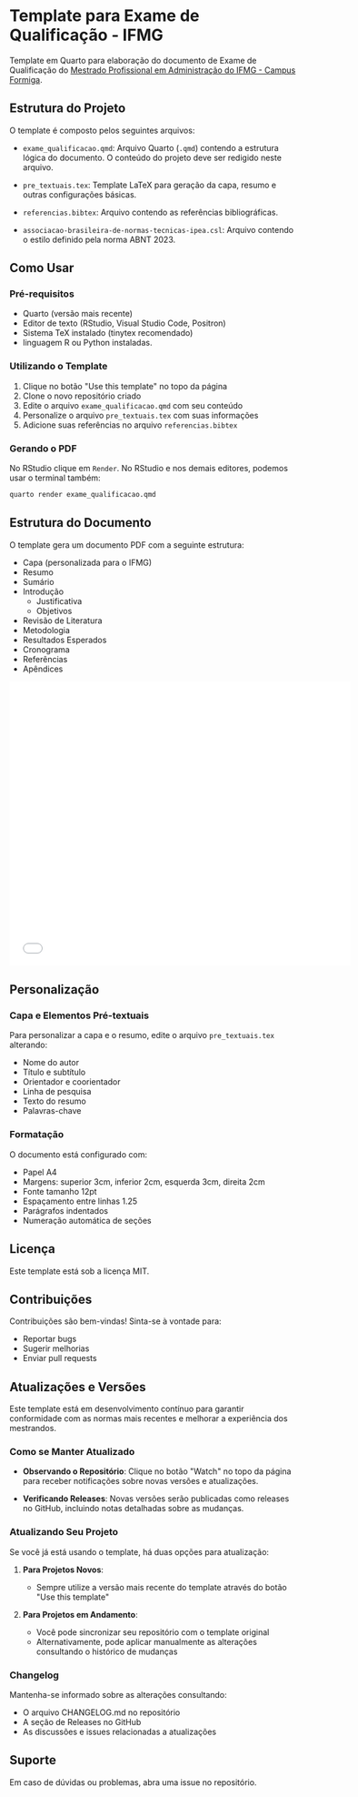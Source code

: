# Template para Exame de Qualificação - IFMG

Template em Quarto para elaboração do documento de Exame de 
Qualificação do [Mestrado Profissional em Administração do IFMG - 
Campus Formiga](https://www.formiga.ifmg.edu.br/mestrado).

## Estrutura do Projeto

O template é composto pelos seguintes arquivos:

- `exame_qualificacao.qmd`: Arquivo Quarto (`.qmd`) contendo a 
estrutura lógica do documento. O conteúdo do projeto deve ser 
redigido neste arquivo.

- `pre_textuais.tex`: Template LaTeX para geração da capa, resumo e 
outras configurações básicas.

- `referencias.bibtex`: Arquivo contendo as referências bibliográficas.

- `associacao-brasileira-de-normas-tecnicas-ipea.csl`: Arquivo contendo o 
estilo definido pela norma ABNT 2023.

## Como Usar

### Pré-requisitos

- Quarto (versão mais recente)
- Editor de texto (RStudio, Visual Studio Code, Positron)
- Sistema TeX instalado (tinytex recomendado)
- linguagem R ou Python instaladas.

### Utilizando o Template

1. Clique no botão "Use this template" no topo da página
2. Clone o novo repositório criado
3. Edite o arquivo `exame_qualificacao.qmd` com seu conteúdo
4. Personalize o arquivo `pre_textuais.tex` com suas informações
5. Adicione suas referências no arquivo `referencias.bibtex`

### Gerando o PDF

No RStudio clique em `Render`. No RStudio e nos demais 
editores, podemos usar o terminal também:

```bash
quarto render exame_qualificacao.qmd
```

## Estrutura do Documento

O template gera um documento PDF com a seguinte estrutura:

- Capa (personalizada para o IFMG)
- Resumo
- Sumário
- Introdução
  - Justificativa
  - Objetivos
- Revisão de Literatura
- Metodologia
- Resultados Esperados
- Cronograma
- Referências
- Apêndices

<embed src="./exame_qualificacao.pdf" width="600" height="500" type="application/pdf">


## Personalização

### Capa e Elementos Pré-textuais

Para personalizar a capa e o resumo, edite o arquivo 
`pre_textuais.tex` alterando:

- Nome do autor
- Título e subtítulo
- Orientador e coorientador
- Linha de pesquisa
- Texto do resumo
- Palavras-chave

### Formatação

O documento está configurado com:

- Papel A4
- Margens: superior 3cm, inferior 2cm, esquerda 3cm, direita 2cm
- Fonte tamanho 12pt
- Espaçamento entre linhas 1.25
- Parágrafos indentados
- Numeração automática de seções

## Licença

Este template está sob a licença MIT.

## Contribuições

Contribuições são bem-vindas! Sinta-se à vontade para:

- Reportar bugs
- Sugerir melhorias
- Enviar pull requests

## Atualizações e Versões

Este template está em desenvolvimento contínuo para garantir 
conformidade com as normas mais recentes e melhorar a 
experiência dos mestrandos.

### Como se Manter Atualizado

- **Observando o Repositório**: Clique no botão "Watch" no topo 
da página para receber notificações sobre novas versões e atualizações.

- **Verificando Releases**: Novas versões serão publicadas como 
releases no GitHub, incluindo notas detalhadas sobre as mudanças.

### Atualizando Seu Projeto

Se você já está usando o template, há duas opções para atualização:

1. **Para Projetos Novos**:

   - Sempre utilize a versão mais recente do template através 
   do botão "Use this template"


2. **Para Projetos em Andamento**:
   - Você pode sincronizar seu repositório com o template original
   - Alternativamente, pode aplicar manualmente as alterações 
     consultando o histórico de mudanças

### Changelog

Mantenha-se informado sobre as alterações consultando:

- O arquivo CHANGELOG.md no repositório
- A seção de Releases no GitHub
- As discussões e issues relacionadas a atualizações

## Suporte

Em caso de dúvidas ou problemas, abra uma issue no repositório.



